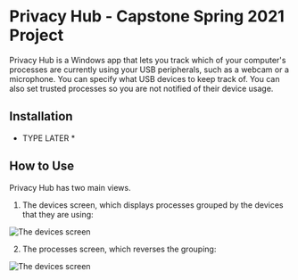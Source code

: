 # Privacy Hub - Capstone Spring 2021 Project
Privacy Hub is a Windows app that lets you track which of your computer's processes are currently using your USB peripherals, such as a webcam or a microphone. You can specify what USB devices to keep track of. You can also set trusted processes so you are not notified of their device usage.

## Installation
* TYPE LATER *

## How to Use
Privacy Hub has two main views.
1. The devices screen, which displays processes grouped by the devices that they are using:

![The devices screen](https://i.ibb.co/JdpnJjL/image.png)

2. The processes screen, which reverses the grouping:

![The devices screen](https://i.ibb.co/MkD9Dh5/image.png)
